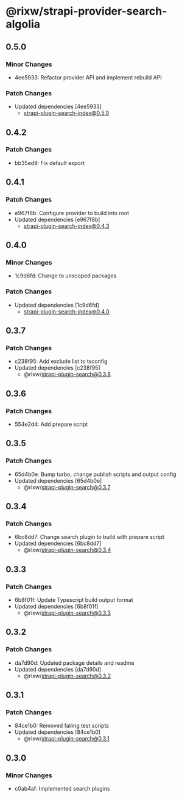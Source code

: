 # @rixw/strapi-provider-search-algolia

## 0.5.0

### Minor Changes

- 4ee5933: Refactor provider API and implement rebuild API

### Patch Changes

- Updated dependencies [4ee5933]
  - strapi-plugin-search-index@0.5.0

## 0.4.2

### Patch Changes

- bb35ed9: Fix default export

## 0.4.1

### Patch Changes

- e967f8b: Configure provider to build into root
- Updated dependencies [e967f8b]
  - strapi-plugin-search-index@0.4.3

## 0.4.0

### Minor Changes

- 1c9d6fd: Change to unscoped packages

### Patch Changes

- Updated dependencies [1c9d6fd]
  - strapi-plugin-search-index@0.4.0

## 0.3.7

### Patch Changes

- c238f95: Add exclude list to tsconfig
- Updated dependencies [c238f95]
  - @rixw/strapi-plugin-search@0.3.8

## 0.3.6

### Patch Changes

- 554e2d4: Add prepare script

## 0.3.5

### Patch Changes

- 65d4b0e: Bump turbo, change publish scripts and output config
- Updated dependencies [65d4b0e]
  - @rixw/strapi-plugin-search@0.3.7

## 0.3.4

### Patch Changes

- 6bc8dd7: Change search plugin to build with prepare script
- Updated dependencies [6bc8dd7]
  - @rixw/strapi-plugin-search@0.3.4

## 0.3.3

### Patch Changes

- 6b8f01f: Update Typescript build output format
- Updated dependencies [6b8f01f]
  - @rixw/strapi-plugin-search@0.3.3

## 0.3.2

### Patch Changes

- da7d90d: Updated package details and readme
- Updated dependencies [da7d90d]
  - @rixw/strapi-plugin-search@0.3.2

## 0.3.1

### Patch Changes

- 84ce1b0: Removed failing test scripts
- Updated dependencies [84ce1b0]
  - @rixw/strapi-plugin-search@0.3.1

## 0.3.0

### Minor Changes

- c0ab4af: Implemented search plugins
